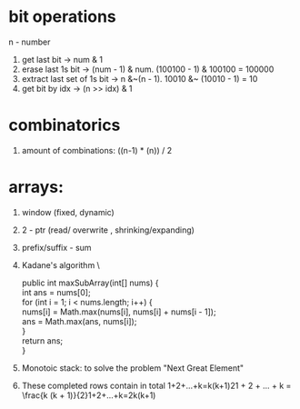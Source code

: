 # bit operations

n - number

1. get last bit -> num & 1
2. erase last 1s bit -> (num - 1) & num. (100100 - 1) & 100100 = 100000
3. extract last set of 1s bit -> n &\~(n - 1). 10010 &~ (10010 - 1) = 10
4. get bit by idx -> (n >> idx) & 1

# combinatorics

1. amount of combinations: ((n-1) * (n)) / 2

# arrays:

1. window (fixed, dynamic)
2. 2 - ptr (read/ overwrite , shrinking/expanding)
3. prefix/suffix - sum
4. Kadane's algorithm \
    
    
    
    public int maxSubArray(int[] nums) { \
        int ans = nums[0]; \
        for (int i = 1; i < nums.length; i++) { \
            nums[i] = Math.max(nums[i], nums[i] + nums[i - 1]); \
            ans = Math.max(ans, nums[i]); \
        }\
        return ans; \
    }
5. Monotoic stack: to solve the problem "Next Great Element"
6. These completed rows contain in total 1+2+...+k=k(k+1)21 + 2 + ... + k = \frac{k (k + 1)}{2}1+2+...+k=2k(k+1)
